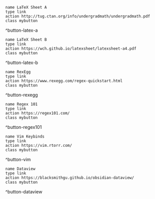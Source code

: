 ```button
name LaTeX Sheet A
type link
action http://tug.ctan.org/info/undergradmath/undergradmath.pdf
class mybutton
```

^button-latex-a

```button
name LaTeX Sheet B
type link
action https://wch.github.io/latexsheet/latexsheet-a4.pdf
class mybutton
```

^button-latex-b

```button
name RexEgg
type link
action https://www.rexegg.com/regex-quickstart.html
class mybutton
```

^button-rexegg

```button
name Regex 101
type link
action https://regex101.com/
class mybutton
```

^button-regex101

```button
name Vim Keybinds
type link
action https://vim.rtorr.com/
class mybutton
```

^button-vim

```button
name Dataview
type link
action https://blacksmithgu.github.io/obsidian-dataview/
class mybutton
```

^button-dataview